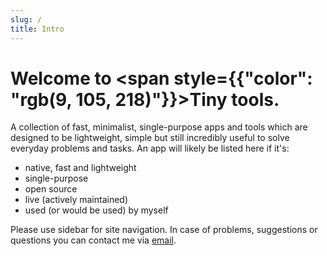 ```yaml
---
slug: /
title: Intro
---
```


# Welcome to <span style={{"color": "rgb(9, 105, 218)"}}>Tiny&nbsp;tools</span>.

A collection of fast, minimalist, single-purpose apps and tools which are designed to be lightweight, simple but still incredibly useful to solve everyday problems and tasks. An app will likely be listed here if it's:
- native, fast and lightweight
- single-purpose
- open source
- live (actively maintained)
- used (or would be used) by myself

Please use sidebar for site navigation. In case of problems, suggestions or questions you can contact me via&nbsp;<a href="mailto:tinytools@sent.com">email</a>.
